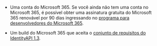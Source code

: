 * Uma conta do Microsoft 365. Se você ainda não tem uma conta no Microsoft 365, é possível obter uma assinatura gratuita do Microsoft 365 renovável por 90 dias ingressando no [programa para desenvolvedores do Microsoft 365](https://developer.microsoft.com/office/dev-program). 

* Um build do Microsoft 365 que aceita o [conjunto de requisitos do IdentityAPI 1.3](/javascript/api/requirement-sets/identity-api-requirement-sets).
